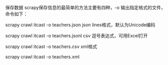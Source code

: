 
保存数据
scrapy保存信息的最简单的方法主要有四种，-o 输出指定格式的文件，命令如下：

scrapy crawl itcast -o teachers.json
json lines格式，默认为Unicode编码

scrapy crawl itcast -o teachers.jsonl
csv 逗号表达式，可用Excel打开

scrapy crawl itcast -o teachers.csv
xml格式

scrapy crawl itcast -o teachers.xml
